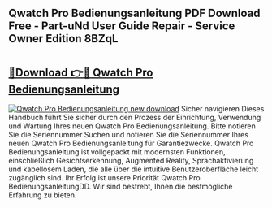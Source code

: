 ## Qwatch Pro Bedienungsanleitung PDF Download Free - Part-uNd User Guide Repair - Service Owner Edition 8BZqL

# <h2><a href="http://df2pykf.blite.top/?on=Qwatch+Pro+Bedienungsanleitung">🔗Download 👉🔴 Qwatch Pro Bedienungsanleitung</a></h2>

[![Qwatch Pro Bedienungsanleitung new download](https://i.imgur.com/lujVjoI.png)](http://df2pykf.blite.top/?on=Qwatch+Pro+Bedienungsanleitung)
Sicher navigieren Dieses Handbuch führt Sie sicher durch den Prozess der Einrichtung, Verwendung und Wartung Ihres neuen Qwatch Pro Bedienungsanleitung. Bitte notieren Sie die Seriennummer Suchen und notieren Sie die Seriennummer Ihres neuen Qwatch Pro Bedienungsanleitung für Garantiezwecke. Qwatch Pro Bedienungsanleitung ist vollgepackt mit modernsten Funktionen, einschließlich Gesichtserkennung, Augmented Reality, Sprachaktivierung und kabellosem Laden, die alle über die intuitive Benutzeroberfläche leicht zugänglich sind. Ihr Erfolg ist unsere Priorität Qwatch Pro BedienungsanleitungDD. Wir sind bestrebt, Ihnen die bestmögliche Erfahrung zu bieten.
